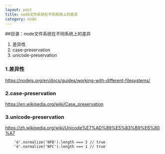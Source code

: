 ```yaml
---
layout: post
title: node文件系统在不同系统上的差异
category: node
---
```


##目录：node文件系统在不同系统上的差异
1. 差异性
2. case-preservation
3. unicode-preservation

<!--break-->

### 1.差异性

<https://nodejs.org/en/docs/guides/working-with-different-filesystems/>

### 2.case-preservation

<https://en.wikipedia.org/wiki/Case_preservation>

### 3.unicode-preservation

<https://zh.wikipedia.org/wiki/Unicode%E7%AD%89%E5%83%B9%E6%80%A7>


        'é'.normalize('NFD').length === 2 // true
        'é'.normalize('NFC').length === 1 // true
